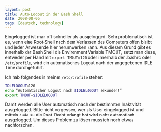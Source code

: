 ```yaml
---
layout: post
title: Auto-Logout in der Bash Shell
date: 2008-08-05
tags: [deutsch, technology]
---
```


Eingelogged ist man oft schneller als ausgelogged. Sehr problematisch ist es, wenn eine Root-Shell nach dem Verlassen des Computers offen bleibt und jeder Anwesende hier herumwerken kann. Aus diesem Grund gibt es innerhalb der Bash Shell die Environment Variable TMOUT, setzt man diese, entweder per Hand mit `export TMOUT=120` oder innerhalb der .bashrc oder `/etc/profile`, wird ein automatisches Logout nach der angegebenen IDLE Time durchgeführt.

Ich hab folgendes in meiner `/etc/profile` stehen:
```bash
IDLELOGOUT=120
echo “Automatischer Logout nach $IDLELOGOUT sekunden!”
export TMOUT=$IDLELOGOUT
```

Damit werden alle User automatisch nach der bestimmten Inaktivität ausgelogged. Bitte nicht vergessen, wer als User eingelogged ist und mittels `sudo su` die Root-Recht erlangt hat wird nicht automatisch ausgelogged. Um dieses Problem zu lösen muss ich noch etwas nachforschen.